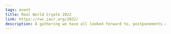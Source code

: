 ```yaml
---
tags: event
title: Real World Crypto 2022
link: https://rwc.iacr.org/2022/
description: A gathering we have all looked forward to, postponements and all!
---
```

